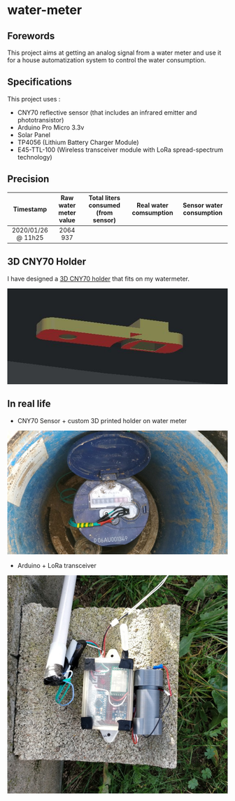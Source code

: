 # water-meter

## Forewords

This project aims at getting an analog signal from a water meter and use it for a house automatization system to control the water consumption.

## Specifications

This project uses :

* CNY70 reflective sensor (that includes an infrared emitter and phototransistor)
* Arduino Pro Micro 3.3v
* Solar Panel
* TP4056 (Lithium Battery Charger Module)
* E45-TTL-100 (Wireless transceiver module with LoRa spread-spectrum technology)

## Precision

|      Timestamp     | Raw water meter value | Total liters consumed (from sensor) |  Real water comsumption |  Sensor water  consumption |
|:------------------:|:---------------------:|:-----------------------------------:|:-----------------------:|----------------------------|
| 2020/01/26 @ 11h25 |        2064 937       |                                     |                         |                            |

## 3D CNY70 Holder

I have designed a [3D CNY70 holder](model3d/watermeter_cny70_holder.stl) that fits on my watermeter.

![3D CNY70 holder](images/watermeter_cny70_holder.jpg)

## In real life

* CNY70 Sensor + custom 3D printed holder on water meter

![CNY70 sensor](images/watermeter_cny70.jpg)

* Arduino + LoRa transceiver 

![CNY70 sensor](images/watermeter_sensor.jpg)

